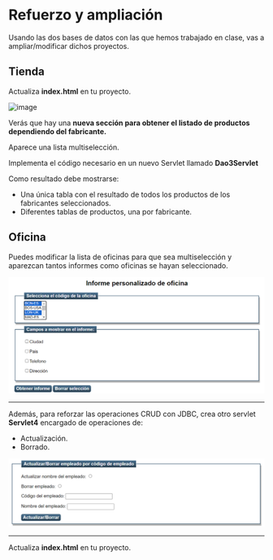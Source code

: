 # Refuerzo y ampliación

Usando las dos bases de datos con las que hemos trabajado en clase, vas a ampliar/modificar dichos proyectos.

## Tienda

Actualiza **index.html** en tu proyecto.

![image](https://github.com/profeMelola/Programacion-08-2023-24/assets/91023374/358a4ec9-bdd6-4d6a-8fdf-1ca50a5b21b3)


Verás que hay una **nueva sección para obtener el listado de productos dependiendo del fabricante.**

Aparece una lista multiselección.

Implementa el código necesario en un nuevo Servlet llamado **Dao3Servlet**

Como resultado debe mostrarse:
- Una única tabla con el resultado de todos los productos de los fabricantes seleccionados.
- Diferentes tablas de productos, una por fabricante.

  
## Oficina

Puedes modificar la lista de oficinas para que sea multiselección y aparezcan tantos informes como oficinas se hayan seleccionado.

![alt text](image.png)

___

Además, para reforzar las operaciones CRUD con JDBC, crea otro servlet **Servlet4** encargado de operaciones de:
- Actualización.
- Borrado.

![alt text](image-1.png)

___
Actualiza **index.html** en tu proyecto.
